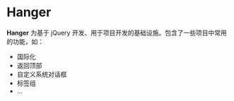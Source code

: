 # Hanger

**Hanger** 为基于 jQuery 开发、用于项目开发的基础设施。包含了一些项目中常用的功能，如：

 - 国际化
 - 返回顶部
 - 自定义系统对话框
 - 标签组
 - ...
